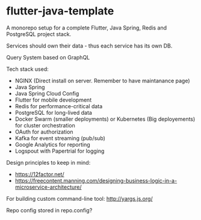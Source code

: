 # flutter-java-template
A monorepo setup for a complete Flutter, Java Spring, Redis and PostgreSQL project stack.

Services should own their data - thus each service has its own DB.

Query System based on GraphQL

Tech stack used:
- NGINX (Direct install on server. Remember to have maintanance page)
- Java Spring
- Java Spring Cloud Config
- Flutter for mobile development
- Redis for performance-critical data
- PostgreSQL for long-lived data
- Docker Swarm (smaller deployments) or Kubernetes (Big deployements) for cluster orchestration 
- OAuth for authorization
- Kafka for event streaming (pub/sub)
- Google Analytics for reporting
- Logspout with Papertrial for logging

Design principles to keep in mind:
- https://12factor.net/
- https://freecontent.manning.com/designing-business-logic-in-a-microservice-architecture/

For building custom command-line tool:
http://yargs.js.org/

Repo config stored in repo.config?
